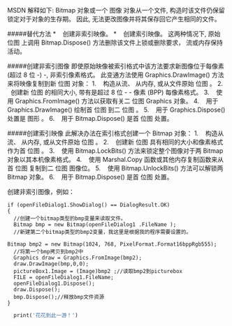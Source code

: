 
MSDN 解释如下:
Bitmap 对象或一个 图像 对象从一个文件, 构造时该文件仍保留锁定对于对象的生存期。 因此, 无法更改图像并将其保存回它产生相同的文件。

#####替代方法
*    创建非索引映像。
*    创建索引映像。
这两种情况下, 原始 位图 上调用 Bitmap.Dispose() 方法删除该文件上锁或删除要求， 流或内存保持活动。

#####创建非索引图像
即使原始映像被索引格式中该方法要求新图像位于每像素 (超过 8 位 -) -, 非索引像素格式。 此变通方法使用 Graphics.DrawImage() 方法来将映像复制到新 位图 对象：
1.    构造从流、 从内存, 或从文件原始 位图 。
2.    创建新 位图 的相同大小, 带有是超过 8 位 - - 像素 (BPP) 每像素格式。
3.    使用 Graphics.FromImage() 方法以获取有关二 位图 Graphics 对象。
4.    用于 Graphics.DrawImage() 绘制首 位图 到二 位图 。
5.    用于 Graphics.Dispose() 处置是 图形 。
6.    用于 Bitmap.Dispose() 是首 位图 处置。

#####创建索引映像
此解决办法在索引格式创建一个 Bitmap 对象：
1.    构造从流、 从内存, 或从文件原始 位图 。
2.    创建新 位图 具有相同的大小和像素格式作为首 位图 。
3.    使用 Bitmap.LockBits() 方法来锁定整个图像对于两 Bitmap 对象以其本机像素格式。
4.    使用 Marshal.Copy 函数或其他内存复制函数来从首 位图 复制到二 位图 图像位。
5.    使用 Bitmap.UnlockBits() 方法可以解锁两 Bitmap 对象。
6.    用于 Bitmap.Dispose() 是首 位图 处置。

创建非索引图像，例如：
```
if (openFileDialog1.ShowDialog() == DialogResult.OK)  
{  
  //创建一个bitmap类型的bmp变量来读取文件。  
  Bitmap bmp = new Bitmap(openFileDialog1 .FileName );  
  //新建第二个bitmap类型的bmp2变量，我这里是根据我的程序需要设置的。  
  Bitmap bmp2 = new Bitmap(1024, 768, PixelFormat.Format16bppRgb555);  
  //将第一个bmp拷贝到bmp2中  
  Graphics draw = Graphics.FromImage(bmp2);  
  draw.DrawImage(bmp,0,0);  
  pictureBox1.Image = (Image)bmp2 ;//读取bmp2到picturebox  
  FILE = openFileDialog1.FileName;  
  openFileDialog1.Dispose();  
  draw.Dispose();  
  bmp.Dispose();//释放bmp文件资源  
}
```



```python
  print('花花到此一游！')
```
